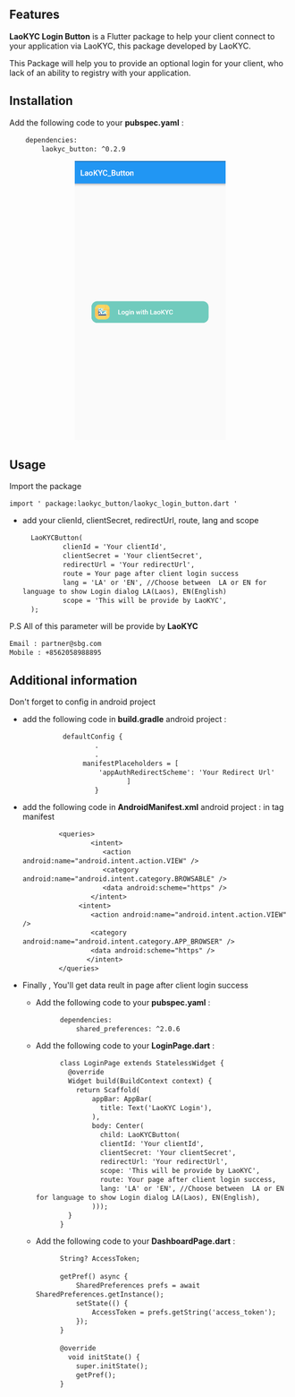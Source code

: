 <!-- 
This README describes the package. If you publish this package to pub.dev,
this README's contents appear on the landing page for your package.

For information about how to write a good package README, see the guide for
[writing package pages](https://dart.dev/guides/libraries/writing-package-pages). 

For general information about developing packages, see the Dart guide for
[creating packages](https://dart.dev/guides/libraries/create-library-packages)
and the Flutter guide for
[developing packages and plugins](https://flutter.dev/developing-packages). 
-->



## Features

**LaoKYC Login Button** is a Flutter package to help your client connect to your application via LaoKYC, 
this package developed by LaoKYC.

This Package will help you to provide an optional login for your client, who lack of an ability
to registry with your application.

## Installation
Add the following code to your **pubspec.yaml** :

        dependencies:
            laokyc_button: ^0.2.9
            
<p align="center">
  <img src="https://github.com/LaoKYC/LaoKYC-SDK-Flutter/raw/main/assets/ScreenShotDemo.png">
</p>


## Usage

Import the package

    import ' package:laokyc_button/laokyc_login_button.dart '

- add your clienId, clientSecret, redirectUrl, route, lang and scope

    
        LaoKYCButton(
                clienId = 'Your clientId',
                clientSecret = 'Your clientSecret',
                redirectUrl = 'Your redirectUrl',
                route = Your page after client login success
                lang = 'LA' or 'EN', //Choose between  LA or EN for language to show Login dialog LA(Laos), EN(English)
                scope = 'This will be provide by LaoKYC',
        );
    


P.S All of this parameter will be provide by **LaoKYC**
   ``` 
   Email : partner@sbg.com
   Mobile : +8562058988895
   ```



## Additional information

Don't forget to config in android project

- add the following code in **build.gradle** android project :

                defaultConfig {
                        .
                        .
                     manifestPlaceholders = [
                         'appAuthRedirectScheme': 'Your Redirect Url'
                                ]
                        }

 - add the following code in **AndroidManifest.xml** android project :
in tag manifest

                <queries>
                        <intent>
                           <action android:name="android.intent.action.VIEW" />
                           <category android:name="android.intent.category.BROWSABLE" />
                           <data android:scheme="https" />
                        </intent>
                     <intent>
                        <action android:name="android.intent.action.VIEW" />
                        <category android:name="android.intent.category.APP_BROWSER" />
                        <data android:scheme="https" />
                       </intent>
                </queries>
 - Finally , You'll get data reult in page after client login success
    
    - Add the following code to your **pubspec.yaml** :
 
                dependencies:
                    shared_preferences: ^2.0.6
                    
    - Add the following code to your **LoginPage.dart** :
                
                class LoginPage extends StatelessWidget {
                  @override
                  Widget build(BuildContext context) {
                    return Scaffold(
                        appBar: AppBar(
                          title: Text('LaoKYC Login'),
                        ),
                        body: Center(
                          child: LaoKYCButton(
                          clientId: 'Your clientId',
                          clientSecret: 'Your clientSecret',
                          redirectUrl: 'Your redirectUrl',
                          scope: 'This will be provide by LaoKYC',
                          route: Your page after client login success,
                          lang: 'LA' or 'EN', //Choose between  LA or EN for language to show Login dialog LA(Laos), EN(English),
                        )));
                  }
                }
           
    - Add the following code to your **DashboardPage.dart** :   
             
                String? AccessToken;
    
                getPref() async {
                    SharedPreferences prefs = await SharedPreferences.getInstance();
                    setState(() {
                        AccessToken = prefs.getString('access_token');
                    });
                }
                
                @override
                  void initState() {
                    super.initState();
                    getPref();
                }


